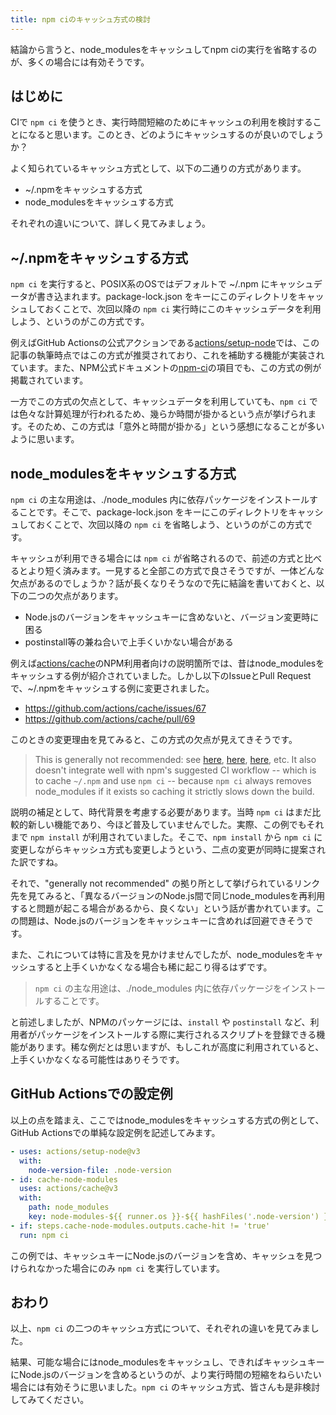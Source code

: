 ```yaml
---
title: npm ciのキャッシュ方式の検討
---
```


結論から言うと、node_modulesをキャッシュしてnpm ciの実行を省略するのが、多くの場合には有効そうです。

## はじめに

CIで `npm ci` を使うとき、実行時間短縮のためにキャッシュの利用を検討することになると思います。このとき、どのようにキャッシュするのが良いのでしょうか？

よく知られているキャッシュ方式として、以下の二通りの方式があります。

- ~/.npmをキャッシュする方式
- node_modulesをキャッシュする方式

それぞれの違いについて、詳しく見てみましょう。

## ~/.npmをキャッシュする方式

`npm ci` を実行すると、POSIX系のOSではデフォルトで ~/.npm にキャッシュデータが書き込まれます。package-lock.json をキーにこのディレクトリをキャッシュしておくことで、次回以降の `npm ci` 実行時にこのキャッシュデータを利用しよう、というのがこの方式です。

例えばGitHub Actionsの公式アクションである[actions/setup-node](https://github.com/actions/setup-node)では、この記事の執筆時点ではこの方式が推奨されており、これを補助する機能が実装されています。また、NPM公式ドキュメントの[npm-ci](https://docs.npmjs.com/cli/v10/commands/npm-ci)の項目でも、この方式の例が掲載されています。

一方でこの方式の欠点として、キャッシュデータを利用していても、`npm ci` では色々な計算処理が行われるため、幾らか時間が掛かるという点が挙げられます。そのため、この方式は「意外と時間が掛かる」という感想になることが多いように思います。

## node_modulesをキャッシュする方式

`npm ci` の主な用途は、./node_modules 内に依存パッケージをインストールすることです。そこで、package-lock.json をキーにこのディレクトリをキャッシュしておくことで、次回以降の `npm ci` を省略しよう、というのがこの方式です。

キャッシュが利用できる場合には `npm ci` が省略されるので、前述の方式と比べるとより短く済みます。一見すると全部この方式で良さそうですが、一体どんな欠点があるのでしょうか？話が長くなりそうなので先に結論を書いておくと、以下の二つの欠点があります。

- Node.jsのバージョンをキャッシュキーに含めないと、バージョン変更時に困る
- postinstall等の兼ね合いで上手くいかない場合がある

例えば[actions/cache](https://github.com/actions/cache)のNPM利用者向けの説明箇所では、昔はnode_modulesをキャッシュする例が紹介されていました。しかし以下のIssueとPull Requestで、~/.npmをキャッシュする例に変更されました。

- <https://github.com/actions/cache/issues/67>
- <https://github.com/actions/cache/pull/69>

このときの変更理由を見てみると、この方式の欠点が見えてきそうです。

> This is generally not recommended: see [here](https://docs.npmjs.com/cli/ci.html#example), [here](https://stackoverflow.com/questions/42521884/should-i-have-travis-cache-node-modules-or-home-npm), [here](https://docs.microsoft.com/en-us/azure/devops/pipelines/caching/?view=azure-devops#nodejsnpm), etc. It also doesn't integrate well with npm's suggested CI workflow -- which is to cache `~/.npm` and use `npm ci` -- because `npm ci` always removes node_modules if it exists so caching it strictly slows down the build.

説明の補足として、時代背景を考慮する必要があります。当時 `npm ci` はまだ比較的新しい機能であり、今ほど普及していませんでした。実際、この例でもそれまで `npm install` が利用されていました。そこで、`npm install` から `npm ci` に変更しながらキャッシュ方式も変更しようという、二点の変更が同時に提案された訳ですね。

それで、"generally not recommended" の拠り所として挙げられているリンク先を見てみると、「異なるバージョンのNode.js間で同じnode_modulesを再利用すると問題が起こる場合があるから、良くない」という話が書かれています。この問題は、Node.jsのバージョンをキャッシュキーに含めれば回避できそうです。

また、これについては特に言及を見かけませんでしたが、node_modulesをキャッシュすると上手くいかなくなる場合も稀に起こり得るはずです。

> `npm ci` の主な用途は、./node_modules 内に依存パッケージをインストールすることです。

と前述しましたが、NPMのパッケージには、`install` や `postinstall` など、利用者がパッケージをインストールする際に実行されるスクリプトを登録できる機能があります。稀な例だとは思いますが、もしこれが高度に利用されていると、上手くいかなくなる可能性はありそうです。

## GitHub Actionsでの設定例

以上の点を踏まえ、ここではnode_modulesをキャッシュする方式の例として、GitHub Actionsでの単純な設定例を記述してみます。

```yaml
- uses: actions/setup-node@v3
  with:
    node-version-file: .node-version
- id: cache-node-modules
  uses: actions/cache@v3
  with:
    path: node_modules
    key: node-modules-${{ runner.os }}-${{ hashFiles('.node-version') }}-${{ hashFiles('package-lock.json') }}
- if: steps.cache-node-modules.outputs.cache-hit != 'true'
  run: npm ci
```

この例では、キャッシュキーにNode.jsのバージョンを含め、キャッシュを見つけられなかった場合にのみ `npm ci` を実行しています。

## おわり

以上、`npm ci` の二つのキャッシュ方式について、それぞれの違いを見てみました。

結果、可能な場合にはnode_modulesをキャッシュし、できればキャッシュキーにNode.jsのバージョンを含めるというのが、より実行時間の短縮をねらいたい場合には有効そうに思いました。`npm ci` のキャッシュ方式、皆さんも是非検討してみてください。
